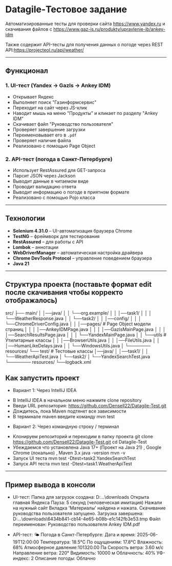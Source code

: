 # Datagile-Тестовое задание

Автоматизированные тесты для проверки сайта https://www.yandex.ru и скачивания файлов с https://www.gaz-is.ru/produkty/upravlenie-ib/ankey-idm

Также содержит API-тесты для получения данных о погоде через REST API:https://projecteol.ru/api/weather/

---

## Функционал

### 1. **UI-тест (Yandex → GazIs → Ankey IDM)**

- Открывает Яндекс
- Выполняет поиск "Газинформсервис"
- Переходит на сайт через JS-клик
- Наводит мышь на меню "Продукты" и кликает по разделу "Ankey IDM"
- Скачивает файл "Руководство пользователя" 
- Проверяет завершение загрузки
- Переименовывает его в `.pdf`
- Проверяет наличие файла
- Реализовано с помощью Page Object 

### 2. **API-тест (погода в Санкт-Петербурге)**

- Использует RestAssured для GET-запроса
- Парсит JSON через Jackson
- Выводит данные в читаемом виде
- Проводит валидацию ответа
- Выводит информацию о погоде в приятном формате
- Реализовано с помощью Pojo класса

---

## Технологии

- **Selenium 4.31.0** – UI-автоматизация браузера Chrome
- **TestNG** – фреймворк для тестирования
- **RestAssured** – для работы с API
- **Lombok** – аннотации
- **WebDriverManager** – автоматическая настройка драйвера
- **Chrome DevTools Protocol** – управление поведением браузера
- **Java 21**

---

## Структура проекта (поставьте формат edit после скачивания чтобы корректо отображалось)

src/
├── main/
│     │──java/
│     │   └──org.example/
│     │    │──task1/
│     │    │     └──WeatherResponse.java
│     │    └──task2/
│     │          │──config/
│     │          │    └──ChromeDriverConfig.java
│     │          │──pages/ # Page Object модели страниц
│     │          │    │──AnkeyIDMPage.java
│     │          │    │──GazIsMainPage.java
│     │          │    │──SearchResultsPage.java
│     │          │    └──YandexMainPage.java
│     │          └──utils # Утилитарные классы
│     │              │──BrowserUtils.java
│     │              │──FileUtils.java
│     │              │──HumanLikeDelays.java
│     │              └──WindowsUtils.java
│     └─────── resources/ 
└── test/  # Тестовые классы
     │──java/
     │    │──task1/
     │    │    └──WeatherApiTest.java
     │    └──task2/
     │        └──YandexSearchTest.java
     └─────── resources/
               └──logback.xml


## Как запустить проект
* Вариант 1: Через IntelliJ IDEA
- В IntelliJ IDEA в начальном меню нажмите clone repository
- Введи URL репозитория: https://github.com/Densell22/Datagile-Test.git
- Дождитесь, пока Maven подтянет все зависимости
- В терминале maven введите команду mvn test

* Вариант 2: Через командную строку / терминал
- Клонируем репозиторий и переходим в папку проекта
   git clone https://github.com/Densell22/Datagile-Test.git
   cd Datagile-Test
- Убеждаемся что установлена Java 17+ (Проект на Java 21) , Google Chrome (локально) , Maven 3.x
   java -version
   mvn -v
- Запуск UI теста
   mvn test -Dtest=task2.YandexSearchTest
- Запуск API теста
   mvn test -Dtest=task1.WeatherApiTest


--- 

## Пример вывода в консоли
* UI-тест:
  Папка для загрузок создана: D:\...\downloads
  Открыта главная Яндекса
  Пауза: 5 секунд (человеческая имитация)
  Нажали на нужный сайт
  Вкладка 'Материалы' найдена и нажата.
  Скачивание руководства пользователя запущено.
  Загрузка завершена: D:\...\downloads\6434b841-cb14-4e65-b08b-e1c142fb3e53.tmp
  Файл переименован: Руководство пользователя Ankey IDM.pdf

* API-тест:
  🌤 Погода в Санкт-Петербурге:
  Дата и время:        2025-06-19T12:00:00
  Температура:         18.5°C
  По ощущениям:        17.8°C
  Влажность:           68%
  Атмосферное давление:101320.00 Па
  Скорость ветра:      3.60 м/с
  Направление ветра:   220°
  Видимость:           10000 м
  Облачность:          40%
  УФ-индекс:           2
  Описание погоды:     Облачно
